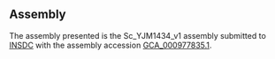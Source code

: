 

Assembly
--------

The assembly presented is the Sc\_YJM1434\_v1 assembly submitted to
[INSDC](http://www.insdc.org) with the assembly accession
[GCA\_000977835.1](http://www.ebi.ac.uk/ena/data/view/GCA_000977835.1).
